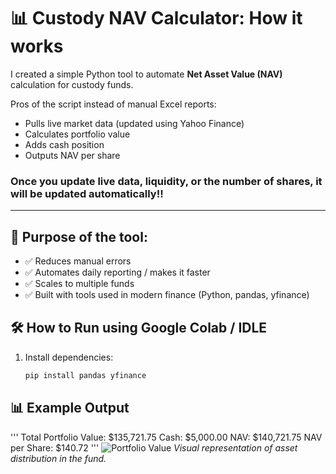 # 📊 Custody NAV Calculator: How it works

I created a simple Python tool to automate **Net Asset Value (NAV)** calculation for custody funds.

Pros of the script instead of manual Excel reports:
- Pulls live market data (updated using Yahoo Finance)
- Calculates portfolio value
- Adds cash position
- Outputs NAV per share

### Once you update live data, liquidity, or the number of shares, it will be updated automatically!!

---

## 🚀 Purpose of the tool:
- ✅ Reduces manual errors
- ✅ Automates daily reporting / makes it faster
- ✅ Scales to multiple funds
- ✅ Built with tools used in modern finance (Python, pandas, yfinance)

## 🛠 How to Run using Google Colab / IDLE
1. Install dependencies:
   ```bash
   pip install pandas yfinance

## 📊 Example Output

'''
Total Portfolio Value: $135,721.75
Cash: $5,000.00
NAV: $140,721.75
NAV per Share: $140.72
'''
![Portfolio Value](assets/img/NAV_Plot.png)
*Visual representation of asset distribution in the fund.*
